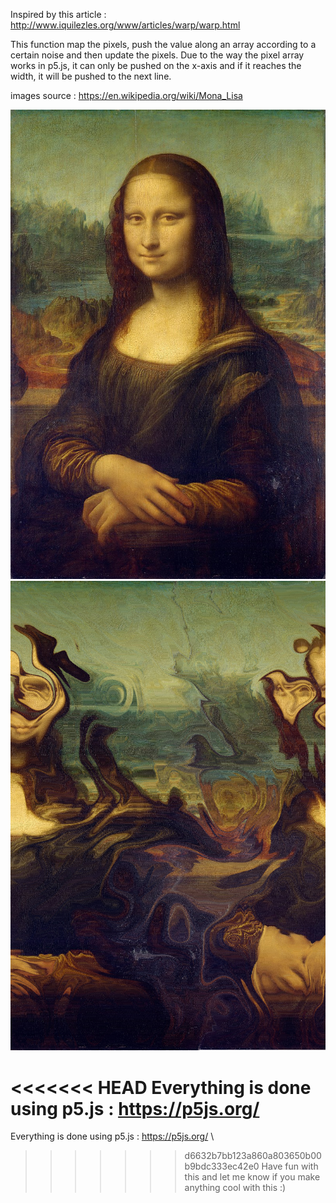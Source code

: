 
Inspired by this article :
http://www.iquilezles.org/www/articles/warp/warp.html

This function map the pixels, push the value along an array according
to a certain noise and then update the pixels. Due to the way the pixel array works in p5.js, it can only be pushed on the x-axis and if it reaches the width, it will be pushed to the next line.


images source : https://en.wikipedia.org/wiki/Mona_Lisa


![](data/mona_800x1192.jpg) ![](data/mona_after.png)

<<<<<<< HEAD
Everything is done using p5.js : https://p5js.org/
=======
Everything is done using p5.js : https://p5js.org/ \
>>>>>>> d6632b7bb123a860a803650b00b9bdc333ec42e0
Have fun with this and let me know if you make anything cool with this :)
